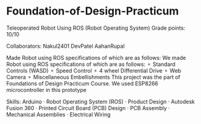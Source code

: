# Foundation-of-Design-Practicum
Teleoperated Robot Using ROS (Robot Operating System)
Grade points: 10/10

Collaborators:
Nakul2401
DevPatel
AahanRupal


 


Made Robot using ROS specifications of which are as follows:
We made Robot using ROS specifications of which are as follows:
⚬ Standard Controls (WASD)
⚬ Speed Control
⚬ 4 wheel Differential Drive
⚬ Web Camera
⚬ Miscellaneous Embellishments
This project was the part of Foundations of Design Practicum Course. We used ESP8266 microcontroller in this prototype

Skills: Arduino · Robot Operating System (ROS) · Product Design · Autodesk Fusion 360 · Printed Circuit Board (PCB) Design · PCB Assembly · Mechanical Assemblies · Electrical Wiring
